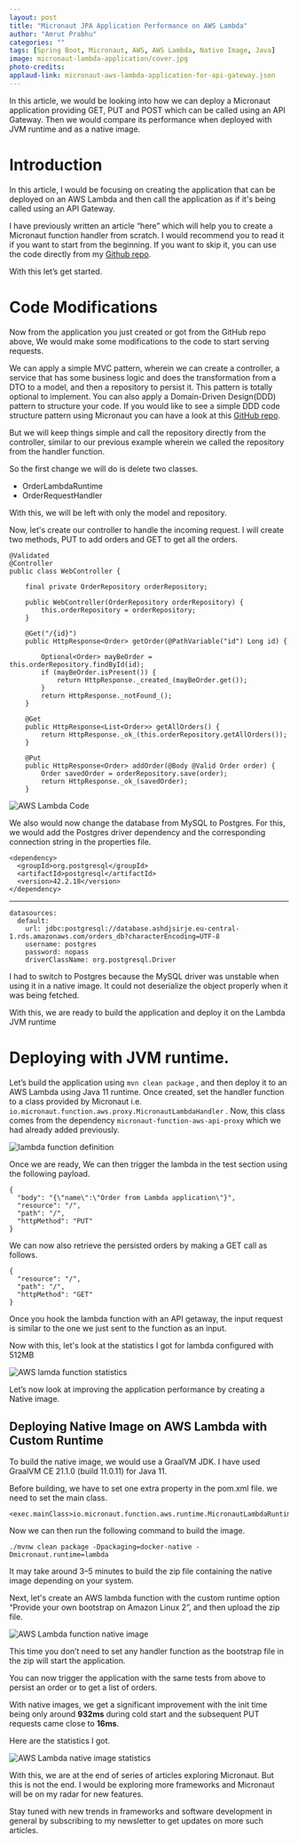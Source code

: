 ```yaml
---
layout: post
title: "Micronaut JPA Application Performance on AWS Lambda"
author: "Amrut Prabhu"
categories: ""
tags: [Spring Boot, Micronaut, AWS, AWS Lambda, Native Image, Java]
image: micronaut-lambda-application/cover.jpg
photo-credits: 
applaud-link: micronaut-aws-lambda-application-for-api-gateway.json
---
```

In this article, we would be looking into how we can deploy a Micronaut application providing GET, PUT and POST which can be called using an API Gateway. Then we would compare its performance when deployed with JVM runtime and as a native image.

# Introduction

In this article, I would be focusing on creating the application that can be deployed on an AWS Lambda and then call the application as if it's being called using an API Gateway.

I have previously written an article “here” which will help you to create a Micronaut function handler from scratch. I would recommend you to read it if you want to start from the beginning. If you want to skip it, you can use the code directly from my [Github repo](https://github.com/amrutprabhu/micronaut-workout/tree/master/micronaut-lambda-function).

With this let’s get started.

# Code Modifications

Now from the application you just created or got from the GitHub repo above, We would make some modifications to the code to start serving requests.

We can apply a simple MVC pattern, wherein we can create a controller, a service that has some business logic and does the transformation from a DTO to a model, and then a repository to persist it. This pattern is totally optional to implement. You can also apply a Domain-Driven Design(DDD) pattern to structure your code. If you would like to see a simple DDD code structure pattern using Micronaut you can have a look at this [GitHub repo](https://github.com/amrutprabhu/micronaut-workout/tree/master/MicronautApp).

But we will keep things simple and call the repository directly from the controller, similar to our previous example wherein we called the repository from the handler function.

So the first change we will do is delete two classes.

-   OrderLambdaRuntime
-   OrderRequestHandler

With this, we will be left with only the model and repository.

Now, let's create our controller to handle the incoming request. I will create two methods, PUT to add orders and GET to get all the orders.
```
@Validated  
@Controller  
public class WebController {  
  
    final private OrderRepository orderRepository;  
  
    public WebController(OrderRepository orderRepository) {  
        this.orderRepository = orderRepository;  
    }  
  
    @Get("/{id}")  
    public HttpResponse<Order> getOrder(@PathVariable("id") Long id) {  
  
        Optional<Order> mayBeOrder = this.orderRepository.findById(id);  
        if (mayBeOrder.isPresent()) {  
            return HttpResponse._created_(mayBeOrder.get());  
        }  
        return HttpResponse._notFound_();  
    }  
  
    @Get  
    public HttpResponse<List<Order>> getAllOrders() {  
        return HttpResponse._ok_(this.orderRepository.getAllOrders());  
    }  
  
    @Put  
    public HttpResponse<Order> addOrder(@Body @Valid Order order) {  
        Order savedOrder = orderRepository.save(order);  
        return HttpResponse._ok_(savedOrder);  
    }
```
![AWS Lambda Code](/assets/img/micronaut-lambda-application/code.png)

We also would now change the database from MySQL to Postgres. For this, we would add the Postgres driver dependency and the corresponding connection string in the properties file.
```
<dependency>  
  <groupId>org.postgresql</groupId>  
  <artifactId>postgresql</artifactId>  
  <version>42.2.18</version>  
</dependency>
```
----------------------------------------------------------------
```
datasources:  
  default:  
    url: jdbc:postgresql://database.ashdjsirje.eu-central-1.rds.amazonaws.com/orders_db?characterEncoding=UTF-8  
    username: postgres  
    password: nopass  
    driverClassName: org.postgresql.Driver
```
I had to switch to Postgres because the MySQL driver was unstable when using it in a native image. It could not deserialize the object properly when it was being fetched.

With this, we are ready to build the application and deploy it on the Lambda JVM runtime

# Deploying with JVM runtime.

Let’s build the application using `mvn clean package` , and then deploy it to an AWS Lambda using Java 11 runtime. Once created, set the handler function to a class provided by Micronaut i.e. `io.micronaut.function.aws.proxy.MicronautLambdaHandler` . Now, this class comes from the dependency `micronaut-function-aws-api-proxy` which we had already added previously.

![lambda function definition](/assets/img/micronaut-lambda-application/lambda-function-application.png)

Once we are ready, We can then trigger the lambda in the test section using the following payload.
```
{  
  "body": "{\"name\":\"Order from Lambda application\"}",  
  "resource": "/",  
  "path": "/",  
  "httpMethod": "PUT"  
}
```
We can now also retrieve the persisted orders by making a GET call as follows.
```
{  
  "resource": "/",  
  "path": "/",  
  "httpMethod": "GET"  
}
```
Once you hook the lambda function with an API getaway, the input request is similar to the one we just sent to the function as an input.

Now with this, let's look at the statistics I got for lambda configured with 512MB

![AWS lamda function statistics ](/assets/img/micronaut-lambda-application/micronaut-aws-function-statistics.png)

Let’s now look at improving the application performance by creating a Native image.

## Deploying Native Image on AWS Lambda with Custom Runtime

To build the native image, we would use a GraalVM JDK. I have used GraalVM CE 21.1.0 (build 11.0.11) for Java 11.

Before building, we have to set one extra property in the pom.xml file. we need to set the main class.
```
<exec.mainClass>io.micronaut.function.aws.runtime.MicronautLambdaRuntime</exec.mainClass>
```
Now we can then run the following command to build the image.
```
./mvnw clean package -Dpackaging=docker-native -Dmicronaut.runtime=lambda
```
It may take around 3–5 minutes to build the zip file containing the native image depending on your system.

Next, let's create an AWS lambda function with the custom runtime option “Provide your own bootstrap on Amazon Linux 2”, and then upload the zip file.

![AWS Lambda function native image](/assets/img/micronaut-lambda-application/micronaut-aws-function-native.png)

This time you don’t need to set any handler function as the bootstrap file in the zip will start the application.

You can now trigger the application with the same tests from above to persist an order or to get a list of orders.

With native images, we get a significant improvement with the init time being only around **932ms** during cold start and the subsequent PUT requests came close to **16ms**.

Here are the statistics I got.

![AWS Lambda native image statistics](/assets/img/micronaut-lambda-application/micronaut-aws-lambda-native-image-statistics.png)

With this, we are at the end of series of articles exploring Micronaut. But this is not the end. I would be exploring more frameworks and Micronaut will be on my radar for new features.

Stay tuned with new trends in frameworks and software development in general by subscribing to my newsletter to get updates on more such articles.